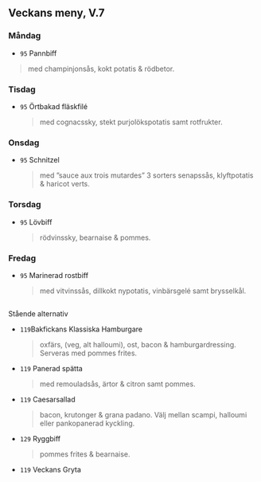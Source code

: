 ## Veckans meny, V.7

### Måndag 

*  `95` Pannbiff
  > med champinjonsås, kokt potatis & rödbetor.
 
  


### Tisdag

* `95` Örtbakad fläskfilé 
  > med cognacssky, stekt purjolökspotatis samt rotfrukter. 
  


### Onsdag

* `95` Schnitzel 
  > med ”sauce aux trois mutardes” 3 sorters senapssås, klyftpotatis & haricot verts. 



### Torsdag

* `95` Lövbiff
   > rödvinssky, bearnaise & pommes. 



### Fredag

* `95` Marinerad  rostbiff 
    > med vitvinssås, dillkokt nypotatis, vinbärsgelé samt brysselkål.

## 
Stående alternativ

* `119`Bakfickans Klassiska Hamburgare
  >oxfärs, (veg, alt halloumi), ost, bacon & hamburgardressing. Serveras med pommes frites.

* `119`  Panerad spätta
  >   med remouladsås, ärtor & citron samt pommes.

* `119` Caesarsallad
  > bacon, krutonger & grana padano. Välj mellan scampi, halloumi eller pankopanerad kyckling.
  
* `129` Ryggbiff
  > pommes frites & bearnaise.

* `119` Veckans Gryta 
  

